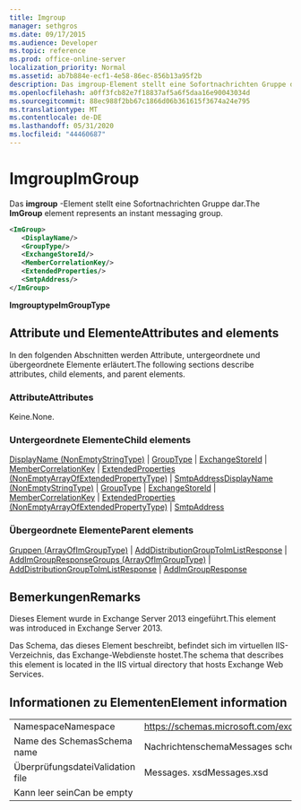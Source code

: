 ```yaml
---
title: Imgroup
manager: sethgros
ms.date: 09/17/2015
ms.audience: Developer
ms.topic: reference
ms.prod: office-online-server
localization_priority: Normal
ms.assetid: ab7b884e-ecf1-4e58-86ec-856b13a95f2b
description: Das imgroup-Element stellt eine Sofortnachrichten Gruppe dar.
ms.openlocfilehash: a0ff3fcb82e7f18837af5a6f5daa16e90043034d
ms.sourcegitcommit: 88ec988f2bb67c1866d06b361615f3674a24e795
ms.translationtype: MT
ms.contentlocale: de-DE
ms.lasthandoff: 05/31/2020
ms.locfileid: "44460687"
---
```

# <a name="imgroup"></a><span data-ttu-id="ad149-103">Imgroup</span><span class="sxs-lookup"><span data-stu-id="ad149-103">ImGroup</span></span>

<span data-ttu-id="ad149-104">Das **imgroup** -Element stellt eine Sofortnachrichten Gruppe dar.</span><span class="sxs-lookup"><span data-stu-id="ad149-104">The **ImGroup** element represents an instant messaging group.</span></span> 
  
```XML
<ImGroup>
   <DisplayName/>
   <GroupType/>
   <ExchangeStoreId/>
   <MemberCorrelationKey/>
   <ExtendedProperties/>
   <SmtpAddress/>
</ImGroup>
```

 <span data-ttu-id="ad149-105">**Imgrouptype**</span><span class="sxs-lookup"><span data-stu-id="ad149-105">**ImGroupType**</span></span>
## <a name="attributes-and-elements"></a><span data-ttu-id="ad149-106">Attribute und Elemente</span><span class="sxs-lookup"><span data-stu-id="ad149-106">Attributes and elements</span></span>

<span data-ttu-id="ad149-107">In den folgenden Abschnitten werden Attribute, untergeordnete und übergeordnete Elemente erläutert.</span><span class="sxs-lookup"><span data-stu-id="ad149-107">The following sections describe attributes, child elements, and parent elements.</span></span>
  
### <a name="attributes"></a><span data-ttu-id="ad149-108">Attribute</span><span class="sxs-lookup"><span data-stu-id="ad149-108">Attributes</span></span>

<span data-ttu-id="ad149-109">Keine.</span><span class="sxs-lookup"><span data-stu-id="ad149-109">None.</span></span>
  
### <a name="child-elements"></a><span data-ttu-id="ad149-110">Untergeordnete Elemente</span><span class="sxs-lookup"><span data-stu-id="ad149-110">Child elements</span></span>

<span data-ttu-id="ad149-111">[DisplayName (NonEmptyStringType)](displayname-nonemptystringtype.md)  |  [GroupType](grouptype.md)  |  [ExchangeStoreId](exchangestoreid.md)  |  [MemberCorrelationKey](membercorrelationkey.md)  |  [ExtendedProperties (NonEmptyArrayOfExtendedPropertyType)](extendedproperties-nonemptyarrayofextendedpropertytype.md)  |  [SmtpAddress](smtpaddress.md)</span><span class="sxs-lookup"><span data-stu-id="ad149-111">[DisplayName (NonEmptyStringType)](displayname-nonemptystringtype.md) | [GroupType](grouptype.md) | [ExchangeStoreId](exchangestoreid.md) | [MemberCorrelationKey](membercorrelationkey.md) | [ExtendedProperties (NonEmptyArrayOfExtendedPropertyType)](extendedproperties-nonemptyarrayofextendedpropertytype.md) | [SmtpAddress](smtpaddress.md)</span></span>
  
### <a name="parent-elements"></a><span data-ttu-id="ad149-112">Übergeordnete Elemente</span><span class="sxs-lookup"><span data-stu-id="ad149-112">Parent elements</span></span>

<span data-ttu-id="ad149-113">[Gruppen (ArrayOfImGroupType)](groups-arrayofimgrouptype.md)  |  [AddDistributionGroupToImListResponse](adddistributiongrouptoimlistresponse.md)  |  [AddImGroupResponse](addimgroupresponse.md)</span><span class="sxs-lookup"><span data-stu-id="ad149-113">[Groups (ArrayOfImGroupType)](groups-arrayofimgrouptype.md) | [AddDistributionGroupToImListResponse](adddistributiongrouptoimlistresponse.md) | [AddImGroupResponse](addimgroupresponse.md)</span></span>
  
## <a name="remarks"></a><span data-ttu-id="ad149-114">Bemerkungen</span><span class="sxs-lookup"><span data-stu-id="ad149-114">Remarks</span></span>

<span data-ttu-id="ad149-115">Dieses Element wurde in Exchange Server 2013 eingeführt.</span><span class="sxs-lookup"><span data-stu-id="ad149-115">This element was introduced in Exchange Server 2013.</span></span>
  
<span data-ttu-id="ad149-116">Das Schema, das dieses Element beschreibt, befindet sich im virtuellen IIS-Verzeichnis, das Exchange-Webdienste hostet.</span><span class="sxs-lookup"><span data-stu-id="ad149-116">The schema that describes this element is located in the IIS virtual directory that hosts Exchange Web Services.</span></span>
  
## <a name="element-information"></a><span data-ttu-id="ad149-117">Informationen zu Elementen</span><span class="sxs-lookup"><span data-stu-id="ad149-117">Element information</span></span>

|||
|:-----|:-----|
|<span data-ttu-id="ad149-118">Namespace</span><span class="sxs-lookup"><span data-stu-id="ad149-118">Namespace</span></span>  <br/> |https://schemas.microsoft.com/exchange/services/2006/messages  <br/> |
|<span data-ttu-id="ad149-119">Name des Schemas</span><span class="sxs-lookup"><span data-stu-id="ad149-119">Schema name</span></span>  <br/> |<span data-ttu-id="ad149-120">Nachrichtenschema</span><span class="sxs-lookup"><span data-stu-id="ad149-120">Messages schema</span></span>  <br/> |
|<span data-ttu-id="ad149-121">Überprüfungsdatei</span><span class="sxs-lookup"><span data-stu-id="ad149-121">Validation file</span></span>  <br/> |<span data-ttu-id="ad149-122">Messages. xsd</span><span class="sxs-lookup"><span data-stu-id="ad149-122">Messages.xsd</span></span>  <br/> |
|<span data-ttu-id="ad149-123">Kann leer sein</span><span class="sxs-lookup"><span data-stu-id="ad149-123">Can be empty</span></span>  <br/> ||
   


